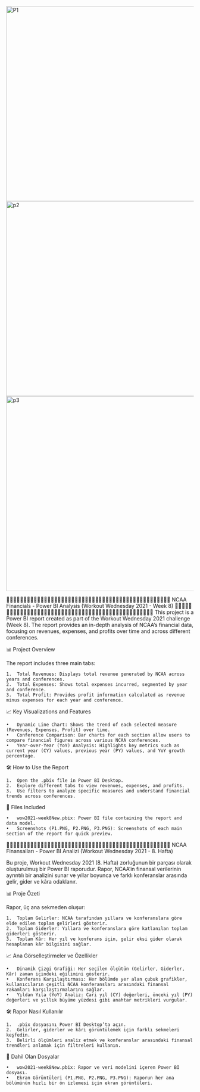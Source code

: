 <img width="524" alt="P1" src="https://github.com/user-attachments/assets/7962085b-2d8f-40bf-b969-bbedefe9a970">
<img width="524" alt="p2" src="https://github.com/user-attachments/assets/a7f0d041-75bd-467f-845d-91ae98e6d690">
<img width="524" alt="p3" src="https://github.com/user-attachments/assets/586b2038-ed37-4a74-8bad-97590eb87e45">

🎈🎈🎈🎈🎈🎈🎈🎈🎈🎈🎈🎈🎈🎈🎈🎈🎈🎈🎈🎈🎈🎈🎈🎈🎈🎈🎈🎈🎈🎈🎈🎈🎈🎈🎈🎈🎈🎈🎈🎈🎈🎈🎈🎈🎈🎈🎈🎈
NCAA Financials - Power BI Analysis (Workout Wednesday 2021 - Week 8)
🎈🎈🎈🎈🎈🎈🎈🎈🎈🎈🎈🎈🎈🎈🎈🎈🎈🎈🎈🎈🎈🎈🎈🎈🎈🎈🎈🎈🎈🎈🎈🎈🎈🎈🎈🎈🎈🎈🎈🎈🎈🎈🎈🎈🎈🎈🎈🎈
This project is a Power BI report created as part of the Workout Wednesday 2021 challenge (Week 8). The report provides an in-depth analysis of NCAA’s financial data, focusing on revenues, expenses, and profits over time and across different conferences.

📊 Project Overview

The report includes three main tabs:

	1.	Total Revenues: Displays total revenue generated by NCAA across years and conferences.
	2.	Total Expenses: Shows total expenses incurred, segmented by year and conference.
	3.	Total Profit: Provides profit information calculated as revenue minus expenses for each year and conference.

📈 Key Visualizations and Features

	•	Dynamic Line Chart: Shows the trend of each selected measure (Revenues, Expenses, Profit) over time.
	•	Conference Comparison: Bar charts for each section allow users to compare financial figures across various NCAA conferences.
	•	Year-over-Year (YoY) Analysis: Highlights key metrics such as current year (CY) values, previous year (PY) values, and YoY growth percentage.

🛠️ How to Use the Report

	1.	Open the .pbix file in Power BI Desktop.
	2.	Explore different tabs to view revenues, expenses, and profits.
	3.	Use filters to analyze specific measures and understand financial trends across conferences.

📂 Files Included

	•	wow2021-week8New.pbix: Power BI file containing the report and data model.
	•	Screenshots (P1.PNG, P2.PNG, P3.PNG): Screenshots of each main section of the report for quick preview.

🎈🎈🎈🎈🎈🎈🎈🎈🎈🎈🎈🎈🎈🎈🎈🎈🎈🎈🎈🎈🎈🎈🎈🎈🎈🎈🎈🎈🎈🎈🎈🎈🎈🎈🎈🎈🎈🎈🎈🎈🎈🎈🎈🎈🎈🎈🎈🎈
NCAA Finansalları - Power BI Analizi (Workout Wednesday 2021 - 8. Hafta)

Bu proje, Workout Wednesday 2021 (8. Hafta) zorluğunun bir parçası olarak oluşturulmuş bir Power BI raporudur. Rapor, NCAA’in finansal verilerinin ayrıntılı bir analizini sunar ve yıllar boyunca ve farklı konferanslar arasında gelir, gider ve kâra odaklanır.

📊 Proje Özeti

Rapor, üç ana sekmeden oluşur:

	1.	Toplam Gelirler: NCAA tarafından yıllara ve konferanslara göre elde edilen toplam gelirleri gösterir.
	2.	Toplam Giderler: Yıllara ve konferanslara göre katlanılan toplam giderleri gösterir.
	3.	Toplam Kâr: Her yıl ve konferans için, gelir eksi gider olarak hesaplanan kâr bilgisini sağlar.

📈 Ana Görselleştirmeler ve Özellikler

	•	Dinamik Çizgi Grafiği: Her seçilen ölçütün (Gelirler, Giderler, Kâr) zaman içindeki eğilimini gösterir.
	•	Konferans Karşılaştırması: Her bölümde yer alan çubuk grafikler, kullanıcıların çeşitli NCAA konferansları arasındaki finansal rakamları karşılaştırmalarını sağlar.
	•	Yıldan Yıla (YoY) Analiz: Cari yıl (CY) değerleri, önceki yıl (PY) değerleri ve yıllık büyüme yüzdesi gibi anahtar metrikleri vurgular.

🛠️ Rapor Nasıl Kullanılır

	1.	.pbix dosyasını Power BI Desktop’ta açın.
	2.	Gelirler, giderler ve kârı görüntülemek için farklı sekmeleri keşfedin.
	3.	Belirli ölçümleri analiz etmek ve konferanslar arasındaki finansal trendleri anlamak için filtreleri kullanın.

📂 Dahil Olan Dosyalar

	•	wow2021-week8New.pbix: Rapor ve veri modelini içeren Power BI dosyası.
	•	Ekran Görüntüleri (P1.PNG, P2.PNG, P3.PNG): Raporun her ana bölümünün hızlı bir ön izlemesi için ekran görüntüleri.

